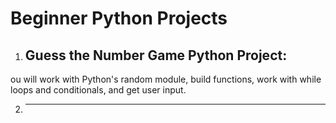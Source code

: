 # Beginner Python Projects

1. ## Guess the Number Game Python Project:  

ou will work with Python's random module, build functions, work with while loops and conditionals, and get user input.

2. ** **